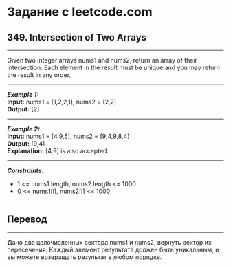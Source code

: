 # Задание с leetcode.com
## 349. Intersection of Two Arrays

---

Given two integer arrays nums1 and nums2, return an array of their intersection. Each element in the result must be unique and you may return the result in any order.

---

***Example 1:***</br>
**Input:** nums1 = [1,2,2,1], nums2 = [2,2]</br>
**Output:** [2]</br>

---

***Example 2:***</br>
**Input:** nums1 = [4,9,5], nums2 = [9,4,9,8,4]</br>
**Output:** [9,4]</br>
**Explanation:** [4,9] is also accepted.</br>

---

***Constraints:***</br>
- 1 <= nums1.length, nums2.length <= 1000</br>
- 0 <= nums1[i], nums2[i] <= 1000</br>

---

## Перевод

---

Дано два целочисленных вектора nums1 и nums2, вернуть вектор их пересечения. Каждый элемент результата должен быть уникальным, и вы можете возвращать результат в любом порядке.